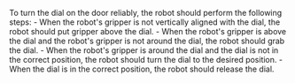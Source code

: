 To turn the dial on the door reliably, the robot should perform the following steps:
    - When the robot's gripper is not vertically aligned with the dial, the robot should put gripper above the dial.
    - When the robot's gripper is above the dial and the robot's gripper is not around the dial, the robot should grab the dial.
    - When the robot's gripper is around the dial and the dial is not in the correct position, the robot should turn the dial to the desired position.
    - When the dial is in the correct position, the robot should release the dial.